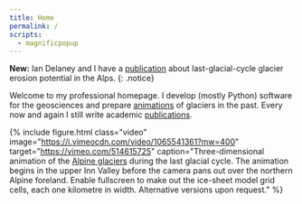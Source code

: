 ```yaml
---
title: Home
permalink: /
scripts:
  - magnificpopup
---
```


**New:** Ian Delaney and I have a [publication](/publications/) about
last-glacial-cycle glacier erosion potential in the Alps.
{: .notice}

Welcome to my professional homepage. I develop (mostly Python) software for the
geosciences and prepare [animations](/outreach/) of glaciers in the past. Every
now and again I still write academic [publications](/publications/).

{% include figure.html class="video"
  image="https://i.vimeocdn.com/video/1065541361?mw=400"
  target="https://vimeo.com/514615725" caption="Three-dimensional animation of
  the [Alpine glaciers](/alpine-ice-sheet/) during the last glacial cycle. The
  animation begins in the upper Inn Valley before the camera pans out over the
  northern Alpine foreland. Enable fullscreen to make out the ice-sheet model
  grid cells, each one kilometre in width. Alternative versions upon request."
  %}

